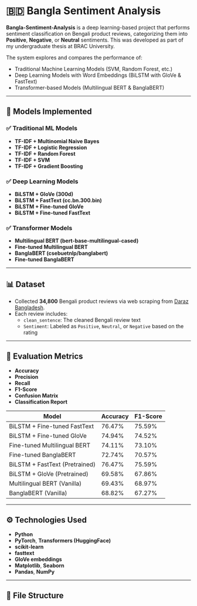 # 🇧🇩 Bangla Sentiment Analysis

**Bangla-Sentiment-Analysis** is a deep learning-based project that performs sentiment classification on Bengali product reviews, categorizing them into **Positive**, **Negative**, or **Neutral** sentiments. This was developed as part of my undergraduate thesis at BRAC University.

The system explores and compares the performance of:
- Traditional Machine Learning Models (SVM, Random Forest, etc.)
- Deep Learning Models with Word Embeddings (BiLSTM with GloVe & FastText)
- Transformer-based Models (Multilingual BERT & BanglaBERT)

---

## 🧠 Models Implemented

### ✅ Traditional ML Models
- **TF-IDF + Multinomial Naive Bayes**
- **TF-IDF + Logistic Regression**
- **TF-IDF + Random Forest**
- **TF-IDF + SVM**
- **TF-IDF + Gradient Boosting**

### ✅ Deep Learning Models
- **BiLSTM + GloVe (300d)**
- **BiLSTM + FastText (cc.bn.300.bin)**
- **BiLSTM + Fine-tuned GloVe**
- **BiLSTM + Fine-tuned FastText**

### ✅ Transformer Models
- **Multilingual BERT (bert-base-multilingual-cased)**
- **Fine-tuned Multilingual BERT**
- **BanglaBERT (csebuetnlp/banglabert)**
- **Fine-tuned BanglaBERT**

---

## 📊 Dataset

- Collected **34,800** Bengali product reviews via web scraping from [Daraz Bangladesh](https://www.daraz.com.bd/).
- Each review includes:
  - `clean_sentence`: The cleaned Bengali review text
  - `Sentiment`: Labeled as `Positive`, `Neutral`, or `Negative` based on the rating

---

## 🧪 Evaluation Metrics

- **Accuracy**
- **Precision**
- **Recall**
- **F1-Score**
- **Confusion Matrix**
- **Classification Report**

| Model                            | Accuracy | F1-Score |
|----------------------------------|----------|----------|
| BiLSTM + Fine-tuned FastText     | 76.47%   | 75.59%   |
| BiLSTM + Fine-tuned GloVe        | 74.94%   | 74.52%   |
| Fine-tuned Multilingual BERT     | 74.11%   | 73.10%   |
| Fine-tuned BanglaBERT            | 72.74%   | 70.57%   |
| BiLSTM + FastText (Pretrained)   | 76.47%   | 75.59%   |
| BiLSTM + GloVe (Pretrained)      | 69.58%   | 67.86%   |
| Multilingual BERT (Vanilla)      | 69.43%   | 68.97%   |
| BanglaBERT (Vanilla)             | 68.82%   | 67.27%   |


---

## ⚙️ Technologies Used

- **Python**
- **PyTorch**, **Transformers (HuggingFace)**
- **scikit-learn**
- **fasttext**
- **GloVe embeddings**
- **Matplotlib**, **Seaborn**
- **Pandas**, **NumPy**

---

## 🧾 File Structure

